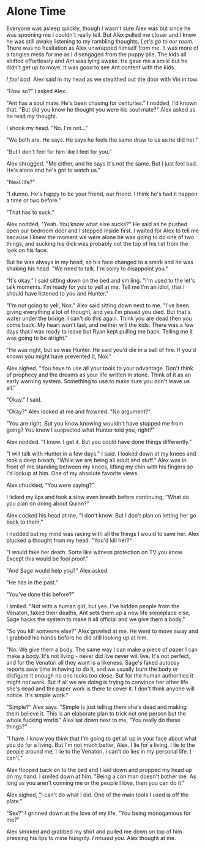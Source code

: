 # Alone Time

Everyone was asleep quickly, though I wasn't sure Alex was but since he was spooning me I couldn't really tell.  But Alex pulled me closer and I knew he was still awake listening to my rambling thoughts.  _Let's go to our room._ There was no hesitation as Alex unwrapped himself from me.  It was more of a tangles mess for me as I disengaged from the puppy pile.  The kids all shifted effortlessly and Ant was lying awake. He gave me a smile but he didn't get up to move.  It was good to see Ant content with the kids.

_I feel bad._  Alex said in my head as we stealthed out the door with Vin in tow.

"How so?" I asked Alex.

"Ant has a soul mate.  He's been chasing for centuries."  I nodded, I'd known that.  "But did you know he thought you were his soul mate?"  Alex asked as he read my thought.

I shook my head.  "No.  I'm not..."

"We both are.  He says.  He says he feels the same draw to us as he did her."

"But I don't feel for him like I feel for you."

Alex shrugged.  "Me either, and he says it's not the same.  But I just feel bad.  He's alone and he's got to watch us."

"Next life?"

"I dunno.  He's happy to be your friend, our friend.  I think he's had it happen a time or two before."

"That has to suck."

Alex nodded, "Yeah.  You know what else sucks?"  He said as he pushed open our bedroom door and I stepped inside first.  I waited for Alex to tell me because I knew the moment we were alone he was going to do one of two things, and sucking his dick was probably not the top of his list from the look on his face.

But he was always in my head, so his face changed to a smirk and he was shaking his head.  "We need to talk.  I'm sorry to disappoint you."

"It's okay."  I said sitting down on the bed and smiling.  "I'm used to the let's talk moments.  I'm ready for you to yell at me.  Tell me I'm an idiot, that I should have listened to you and Hunter."

"I'm not going to yell, Nox."  Alex said sitting down next to me.  "I've been giving everything a lot of thought, and yes I'm pissed you died.  But that's water under the bridge.  I can't do this again.  Think you are dead then you come back.  My heart won't last, and neither will the kids.  There was a few days that I was ready to leave but Ryan kept pulling me back.  Telling me it was going to be alright."

"He was right, but so was Hunter.  He said you'd die in a ball of fire.  If you'd known you might have prevented it, Nox."

Alex sighed.  "You have to use all your tools to your advantage.  Don't think of prophecy and the dreams as your life written in stone.  Think of it as an early warning system.  Something to  use to make sure you don't leave us all."

"Okay."  I said.

"Okay?"  Alex looked at me and frowned.  "No argument?"

"You are right.  But you know knowing wouldn't have stopped me from going?  You know I suspected what Hunter told you, right?"

Alex nodded.  "I know.  I get it.  But you could have done things differently."

"I will talk with Hunter in a few days."  I said.  I looked down at my knees and took a deep breath, "While we are being all adult and stuff."  Alex was in front of me standing between my knees, lifting my chin with his fingers so I'd lookup at him.  One of my absolute favorite views.  

Alex chuckled, "You were saying?"

I licked my lips and took a slow even breath before continuing, "What do you plan on doing about Quinn?"

Alex cocked his head at me, "I don't know.  But I don't plan on letting her go back to them."

I nodded but my mind was racing with all the things I would to save her.  Alex plucked a thought from my head.  "You'd kill her?"

"I would fake her death.  Sorta like witness protection on TV  you know.  Except this would be fool proof."

"And Sage would help you?"  Alex asked.

"He has in the past."

"You've done this before?"

I smiled.  "Not with a human girl, but yes.  I've hidden people from the Venatori, faked their deaths, Ant sets them up a new life someplace else, Sage hacks the system to make it all official and we give them a body."

"So you kill someone else?"  Alex growled at me.  He went to move away and I grabbed his hands before he did still looking up at him.

"No.  We give them a body.  The same way I can make a piece of paper I can make a body.  It's not living - never did live never will live.  It's not perfect, and for the Venatori all they want is a likeness.  Sage's faked autopsy reports save time in having to do it, and we usually burn the body or disfigure it enough  no one looks too close.  But for the human authorities it might not work.  But if all we are doing is trying to convince her other life she's dead and the paper work is there to cover it. I don't think anyone will notice.  It's simple work."

"Simple?"  Alex says.  "Simple is just telling them she's dead and making them believe it.  This is an elaborate plan to trick not one person but the whole fucking world."  Alex sat down next to me, "You really do these things?"

"I have.  I know you think that I'm going to get all up in your face about what you do for a living.  But I'm not much better, Alex.  I lie for a living.  I lie to the people around me, I lie to the Venatori, I can't do lies in my personal life.  I can't."

Alex flopped back on to the bed and I laid down and propped my head up on my hand.  I smiled down at him.  "Being a con man doesn't bother me. As long as you aren't conning me or the people I love, then you can do it."

Alex sighed, "I can't do what I did.  One of the main tools I used is off the plate."

"Sex?"  I grinned down at the love of my life, "You being monogamous for me?"

Alex smirked and grabbed my shirt and pulled me down on top of him pressing his lips to mine hungrily.  _I missed you._  Alex thought at me.